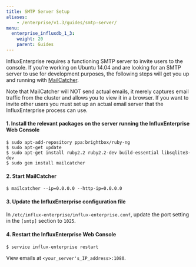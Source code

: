 ```yaml
---
title: SMTP Server Setup
aliases:
    - /enterprise/v1.3/guides/smtp-server/
menu:
  enterprise_influxdb_1_3:
    weight: 20
    parent: Guides
---
```


InfluxEnterprise requires a functioning SMTP server to invite users to the console.
If you’re working on Ubuntu 14.04 and are looking for an SMTP server to use for
development purposes, the following steps will get you up and running with [MailCatcher](https://mailcatcher.me/).

Note that MailCatcher will NOT send actual emails, it merely captures email
traffic from the cluster and allows you to view it in a browser.
If you want to invite other users you must set up an actual email server that the InfluxEnterprise process can use.

#### 1. Install the relevant packages on the server running the InfluxEnterprise Web Console
```
$ sudo apt-add-repository ppa:brightbox/ruby-ng
$ sudo apt-get update
$ sudo apt-get install ruby2.2 ruby2.2-dev build-essential libsqlite3-dev
$ sudo gem install mailcatcher
```
#### 2. Start MailCatcher
```
$ mailcatcher --ip=0.0.0.0 --http-ip=0.0.0.0
```
#### 3. Update the InfluxEnterprise configuration file

In `/etc/influx-enterprise/influx-enterprise.conf`, update the port setting in
the `[smtp]` section to `1025`.

#### 4. Restart the InfluxEnterprise Web Console
```
$ service influx-enterprise restart
```
View emails at `<your_server's_IP_address>:1080`.
